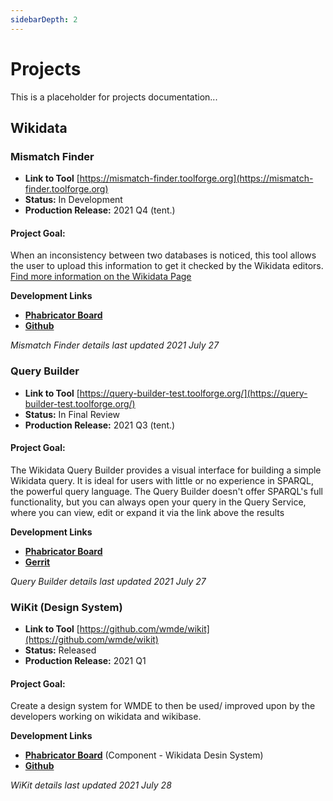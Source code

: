 ```yaml
---
sidebarDepth: 2
---
```

# Projects

This is a placeholder for projects documentation...

## Wikidata

### **Mismatch Finder**

* **Link to Tool** [https://mismatch-finder.toolforge.org](https://mismatch-finder.toolforge.org)
* **Status:**    In Development       
* **Production Release:**  2021 Q4 (tent.)  


#### **Project Goal:**

When an inconsistency between two databases is noticed, this tool allows the user to upload this information to get it checked by the Wikidata editors.  
[Find more information on the Wikidata Page](https://www.wikidata.org/wiki/Wikidata:Mismatch_Finder)
    
    

**Development Links**
* [**Phabricator Board**](https://phabricator.wikimedia.org/project/view/5385/)
* [**Github**](https://github.com/wmde/wikidata-mismatch-finder) 


_Mismatch Finder details last updated 2021 July 27_


### **Query Builder**

* **Link to Tool** [https://query-builder-test.toolforge.org/](https://query-builder-test.toolforge.org/)
* **Status:**    In Final Review       
* **Production Release:**  2021 Q3 (tent.)  


#### **Project Goal:**

The Wikidata Query Builder provides a visual interface for building a simple Wikidata query. It is ideal for users with little or no experience in SPARQL, the powerful query language. The Query Builder doesn't offer SPARQL's full functionality, but you can always open your query in the Query Service, where you can view, edit or expand it via the link above the results
    
    

**Development Links**
* [**Phabricator Board**](https://phabricator.wikimedia.org/project/view/4990/)
* [**Gerrit**](https://gerrit.wikimedia.org/g/wikidata/query-builder) 


_Query Builder details last updated 2021 July 27_



### **WiKit (Design System)**

* **Link to Tool** [https://github.com/wmde/wikit](https://github.com/wmde/wikit)
* **Status:**    Released
* **Production Release:**  2021 Q1


#### **Project Goal:**

Create a design system for WMDE to then be used/ improved upon by the developers working on wikidata and wikibase.
    
    

**Development Links**
* [**Phabricator Board**](https://phabricator.wikimedia.org/tag/wikidata_design_system/) (Component - Wikidata Desin System)
* [**Github**](https://github.com/wmde/wikit)


_WiKit details last updated 2021 July 28_

